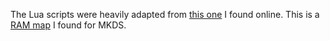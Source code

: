 The Lua scripts were heavily adapted from <a href="https://tasvideos.org/GameResources/DS/MarioKartDS">this one</a> I found online.
This is a <a href="https://datacrystal.tcrf.net/wiki/Super_Mario_Kart/RAM_map">RAM map</a> I found for MKDS.